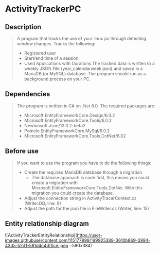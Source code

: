 # ActivityTrackerPC

## Description
>A program that tracks the use of your linux pc through detecting 
>window changes.
>Tracks the following:
> + Registered user
> + Start/end time of a session
> + Used Applications with Durations
>The tracked data is written to a weekly JSON File
>(year_calendarweek.json) and saved in a MariaDB (or MySQL) 
>database. The program should run as a background process on your PC.

## Dependencies
> The program is written in C# on .Net 6.0.
> The required packages are:
> + Microsoft.EntityFrameworkCore.Design/6.0.2
> + Microsoft.EntityFrameworkCore.Tools/6.0.2
> + Newtonsoft.Json/13.0.2-beta2
> + Pomelo.EntityFrameworkCore.MySql/6.0.2
> + Microsoft.EntityFrameworkCore.Tools.DotNet/6.02

## Before use
>If you want to use the program you have to do the following things:
> + Create the required MariaDB database through a migration
>   + The database approach is code first, this means you could create a migration with Microsoft.EntityFrameworkCore.Tools.DotNet. With this migration you could create the database.
> + Adjust the connection string in ActivityTracerContext.cs (Writer.DB, line: 9)
> + Adjust the path for the json file in FileWriter.cs (Writer, line: 15)


## Entity relationship diagram
![ActivityTrackerEntityRelationship](https://user-images.githubusercontent.com/115177899/199925389-3610b869-3994-43d5-b2d1-581d4c4df0ce.jpeg =580x384)
